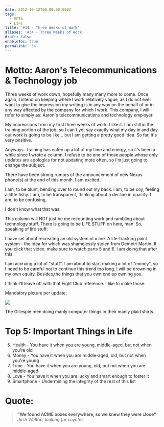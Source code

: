 ```yaml
---
date: 2012-10-12T00:00:00.000Z
tags:
  - META
  - LIFE
title: '#34 - Three Weeks of Work'
aliases: '#34 - Three Weeks of Work'
draft: false
enableToc: true
permalink: '34'
---
```


# Motto: Aaron's Telecommunications & Technology job

Three weeks of work down, hopefully many many more to come. Once again, I intend on keeping where I work relatively vague, as I do not ever want to give the impression my writing is in any way on the behalf of or in any way affected by the company for which I work. This company, I will refer to simply as: Aaron's telecommunications and technology employer.

My impressions from my first three weeks of work: I like it. I am still in the training portion of the job, so I can't yet say exactly what my day in and day out work is going to be like... but I am getting a pretty good idea. So far, it's very positive.

Anyways. Training has eaten up a lot of my time and energy, so it's been a while since I wrote a column. I refuse to be one of those people whose only updates are apologies for not updating more often, so I'm just going to change the subject.

There have been strong rumors of the announcement of new Nexus phone(s) at the end of this month. I am excited.

I am, to be blunt, bending over to round out my back.
I am, to be coy, feeling a little fishy.
I am, to be transparent, thinking about a decline in opacity.
I am, to be confusing,

I don't know what that was.

This column will NOT just be me recounting work and rambling about technology stuff. There is going to be LIFE STUFF on here, man. So, speaking of life stuff:

I have set about recreating an old system of mine. A life-tracking point system - the idea for which was shamelessly stolen from Demetri Martin. If you click that video, make sure to watch parts 5 and 6. I am doing that after this.

I am accruing a lot of "stuff". I am about to start making a lot of "money", so I need to be careful not to continue this trend too long. I will be drowning in my own equity. Besides,the things that you own end up owning you.

I think I'll leave off with that Fight Club reference. I like to make those.

Mandatory picture per update:

![](assets/34-1.jpg)

The Gillespie men doing manly computer things in their manly plaid shirts.

# Top 5: Important Things in Life
5. Health - You have it when you are young, middle-aged, but not when you're old
4. Money - You have it when you are middle-aged, old, but not when you're young
3. Time - You have it when you are young, old, but not when you are middle-aged
2. Love - You have it when you are lucky and smart enough to foster it
1. Smartphone - Undermining the integrity of the rest of this list

# Quote:
> **"We found ACME boxes everywhere, so we knew they were close"**
> <cite>Josh Weltha, looking for coyotes</cite>
